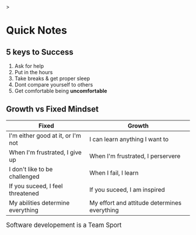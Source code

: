 <head>
  <link 
      rel="stylesheet" 
      type="text/css" 
      media="all" 
      href="../boilerplate/color"/>
  <link 
      rel="stylesheet" 
      type="text/css" 
      media="all" 
      href="../boilerplate/CSS.css"/>>
  <link 
    href="https://fonts.googleapis.com/css?family=Fira+Mono:500&display=swap" 
    rel="stylesheet">
    <script src="https://code.jquery.com/jquery-3.5.1.min.js" integrity="sha256-9/aliU8dGd2tb6OSsuzixeV4y/faTqgFtohetphbbj0=" crossorigin="anonymous"></script>
<style> 
</style>
</head>    

# Quick Notes

## 5 keys to Success
1. Ask for help 
1. Put in the hours 
1. Take breaks & get proper sleep 
1. Dont compare yourself to others
1. Get comfortable being <span class='Tomato'>**uncomfortable**</span>

## Growth vs Fixed Mindset 

Fixed | Growth
------|-------
I'm either good at it, or I'm not | I can learn anything I want to 
When I'm frustrated, I give up | When I'm frustrated, I perservere 
I don't like to be challenged | When I fail, I learn 
If you suceed, I feel threatened | If you suceed, I am inspired 
My abilities determine everything | My effort and attitude determines everything 

<big class="Khaki">Software developement is a  <span class="Cyan">Team Sport</span></big>